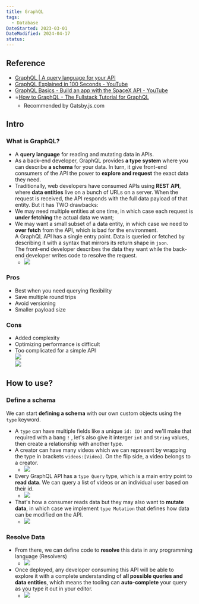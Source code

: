 ```yaml
---
title: GraphQL
tags:
  - Database
DateStarted: 2023-03-01
DateModified: 2024-04-17
status: 
---
```


## Reference

- [GraphQL | A query language for your API](https://graphql.org/)
- [GraphQL Explained in 100 Seconds - YouTube](https://www.youtube.com/watch?v=eIQh02xuVw4)
- [GraphQL Basics - Build an app with the SpaceX API - YouTube](https://www.youtube.com/watch?v=7wzR4Ig5pTI)
- ⭐[How to GraphQL - The Fullstack Tutorial for GraphQL](https://www.howtographql.com/)
  - Recommended by Gatsby.js.com

## Intro

### What is GraphQL?

- A **query language** for reading and mutating data in APIs.
- As a back-end developer, GraphQL provides **a type system** where you can describe **a schema** for your data. In turn, it give front-end consumers of the API the power to **explore and request** the exact data they need.
- Traditionally, web developers have consumed APIs using **REST API**, where **data entities** live on a bunch of URLs on a server. When the request is received, the API responds with the full data payload of that entity. But it has TWO drawbacks:
- We may need multiple entities at one time, in which case each request is **under fetching** the actual data we want;
- We may want a small subset of a data entity, in which case we need to **over fetch** from the API, which is bad for the environment.  
  A GraphQL API has a single entry point. Data is queried or fetched by describing it with a syntax that mirrors its return shape in `json`.  
  The front-end developer describes the data they want while the back-end developer writes code to resolve the request.
  - ![](https://cdn.jsdelivr.net/gh/jenniferwonder/bimg/full-stack/Pasted-image-20230301190231.png)

### Pros

- Best when you need querying flexibility
- Save multiple round trips
- Avoid versioning
- Smaller payload size

### Cons

- Added complexity
- Optimizing performance is difficult
- Too complicated for a simple API  
  ![](https://cdn.jsdelivr.net/gh/jenniferwonder/bimg/full-stack/Pasted-image-20230308202117.png)  
  ![](https://cdn.jsdelivr.net/gh/jenniferwonder/bimg/full-stack/Pasted-image-20230308202453.png)

## How to use?

### Define a schema

We can start **defining a schema** with our own custom objects using the `type` keyword.

- A `type` can have multiple fields like a unique `id: ID!` and we'll make that required with a bang `!` , let's also give it interger `int` and `String` values, then create a relationship with another type.
- A creator can have many videos which we can represent by wrapping the type in brackets `videos:[Video]`. On the flip side, a video belongs to a creator.
  - ![](https://cdn.jsdelivr.net/gh/jenniferwonder/bimg/full-stack/Pasted-image-20230301190845.png)
- Every GraphQL API has a `type Query` type, which is a main entry point to **read data**. We can query a list of videos or an individual user based on their id.
  - ![](https://cdn.jsdelivr.net/gh/jenniferwonder/bimg/full-stack/Pasted-image-20230301191155.png)
- That's how a consumer reads data but they may also want to **mutate data**, in which case we implement `type Mutation` that defines how data can be modified on the API.
  - ![](https://cdn.jsdelivr.net/gh/jenniferwonder/bimg/full-stack/Pasted-image-20230301191354.png)

### Resolve Data

- From there, we can define code to **resolve** this data in any programming language (Resolvers)
  - ![](https://cdn.jsdelivr.net/gh/jenniferwonder/bimg/full-stack/Pasted-image-20230301191523.png)
- Once deployed, any developer consuming this API will be able to explore it with a complete understanding of **all possible queries and data entities**, which means the tooling can **auto-complete** your query as you type it out in your editor.
  - ![](https://cdn.jsdelivr.net/gh/jenniferwonder/bimg/full-stack/Pasted-image-20230301191929.png)
